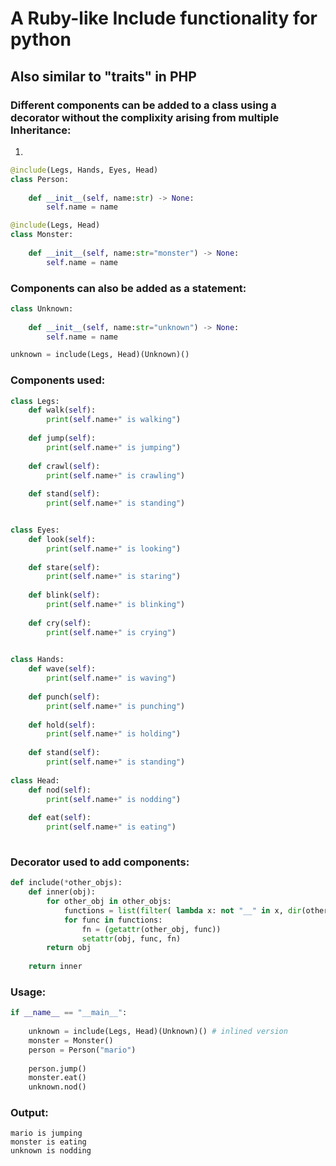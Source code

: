 # A Ruby-like Include functionality for python
## Also similar to "traits" in PHP

### Different components can be added to a class using a decorator without the complixity arising from multiple Inheritance:


1. 

```python
@include(Legs, Hands, Eyes, Head)        
class Person:
    
    def __init__(self, name:str) -> None:
        self.name = name 
```




```python
@include(Legs, Head)        
class Monster:  
    
    def __init__(self, name:str="monster") -> None:
        self.name = name   
```

### Components can also be added as a statement:

```python
class Unknown:  
    
    def __init__(self, name:str="unknown") -> None:
        self.name = name     
```

```python
unknown = include(Legs, Head)(Unknown)() 
```

### Components used:

```python 
class Legs:
    def walk(self):
        print(self.name+" is walking")
        
    def jump(self):
        print(self.name+" is jumping")  
              
    def crawl(self):
        print(self.name+" is crawling")
        
    def stand(self):
        print(self.name+" is standing")


class Eyes:
    def look(self):
        print(self.name+" is looking")
        
    def stare(self):
        print(self.name+" is staring")  
              
    def blink(self):
        print(self.name+" is blinking")
        
    def cry(self):
        print(self.name+" is crying")
        

class Hands:
    def wave(self):
        print(self.name+" is waving")
        
    def punch(self):
        print(self.name+" is punching")  
              
    def hold(self):
        print(self.name+" is holding")
        
    def stand(self):
        print(self.name+" is standing")
        
class Head:
    def nod(self):
        print(self.name+" is nodding")
        
    def eat(self):
        print(self.name+" is eating")  
              
```

### Decorator used to add components:

```python
def include(*other_objs):
    def inner(obj): 
        for other_obj in other_objs:
            functions = list(filter( lambda x: not "__" in x, dir(other_obj))) # the inspect module should used to include more cases
            for func in functions:
                fn = (getattr(other_obj, func))
                setattr(obj, func, fn)
        return obj
        
    return inner   
```
### Usage:

```python
if __name__ == "__main__":
        
    unknown = include(Legs, Head)(Unknown)() # inlined version
    monster = Monster()
    person = Person("mario")
    
    person.jump()
    monster.eat()
    unknown.nod()

```

### Output:

```
mario is jumping
monster is eating
unknown is nodding
```